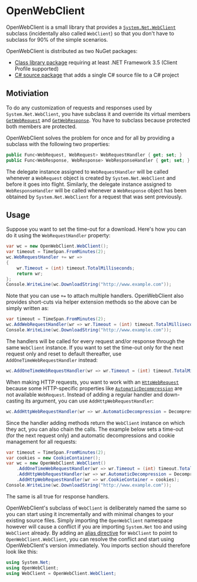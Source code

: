 # OpenWebClient

OpenWebClient is a small library that provides a [`System.Net.WebClient`][wc]
subclass (incidentally also called `WebClient`) so that you don't have to
subclass for 90% of the simple scenarios.

OpenWebClient is distributed as two NuGet packages:

- [Class library package][nupkg] requiring at least .NET Framework 3.5 (Client
  Profile supported)
- [C# source package][src-nupkg] that adds a single C# source file to a C#
  project

## Motiviation

To do any customization of requests and responses used by
`System.Net.WebClient`, you have subclass it and override its virtual members
[`GetWebRequest`][gwreq] and [`GetWebResponse`][gwrsp]. You have to subclass
because protected both members are protected.

OpenWebClient solves the problem for once and for all by providing a subclass
with the following two properties:

```c#
public Func<WebRequest, WebRequest> WebRequestHandler { get; set; }
public Func<WebResponse, WebResponse> WebResponseHandler { get; set; }
```

The delegate instance assigned to `WebRequestHandler` will be called whenever a
`WebRequest` object is created by `System.Net.WebClient` and before it goes
into flight. Similarly, the delegate instance assigned to `WebResponseHandler`
will be called whenever a `WebResponse` object has been obtained by
`System.Net.WebClient` for a request that was sent previously.

## Usage

Suppose you want to set the time-out for a download. Here's how you can do it
using the `WebRequestHandler` property:

```c#
var wc = new OpenWebClient.WebClient();
var timeout = TimeSpan.FromMinutes(2);
wc.WebRequestHandler += wr =>
{
    wr.Timeout = (int) timeout.TotalMilliseconds;
    return wr;
};
Console.WriteLine(wc.DownloadString("http://www.example.com"));
```

Note that you can use `+=` to attach multiple handlers. OpenWebClient also
provides short-cuts via helper extension methods so the above can be simply
written as:

```c#
var timeout = TimeSpan.FromMinutes(2);
wc.AddWebRequestHandler(wr => wr.Timeout = (int) timeout.TotalMilliseconds);
Console.WriteLine(wc.DownloadString("http://www.example.com"));
```

The handlers will be called for every request and/or response through the same
`WebClient` instance. If you want to set the time-out only for the next request
only and reset to default thereafter, use `AddOneTimeWebRequestHandler`
instead:

```c#
wc.AddOneTimeWebRequestHandler(wr => wr.Timeout = (int) timeout.TotalMilliseconds);
```

When making HTTP requests, you want to work with an [`HttpWebRequest`][hwebreq]
because some HTTP-specific properties like [`AutomaticDecompression`][autodecomp]
are not available `WebRequest`. Instead of adding a regular handler and
down-casting its argument, you can use `AddHttpWebRequestHandler`:

```c#
wc.AddHttpWebRequestHandler(wr => wr.AutomaticDecompression = DecompressionMethods.GZip | DecompressionMethods.Deflate);
```

Since the handler adding methods return the `WebClient` instance on which they
act, you can also chain the calls. The example below sets a time-out (for the
next request only) and automatic decompressions and cookie management for all
requests:

```c#
var timeout = TimeSpan.FromMinutes(2);
var cookies = new CookieContainer();
var wc = new OpenWebClient.WebClient()
    .AddOneTimeWebRequestHandler(wr => wr.Timeout = (int) timeout.TotalMilliseconds)
    .AddHttpWebRequestHandler(wr => wr.AutomaticDecompression = DecompressionMethods.GZip | DecompressionMethods.Deflate)
    .AddHttpWebRequestHandler(wr => wr.CookieContainer = cookies);
Console.WriteLine(wc.DownloadString("http://www.example.com"));
```

The same is all true for response handlers.

OpenWebClient's subclass of `WebClient` is deliberately named the same so you
can start using it incrementally and with minimal changes to your existing
source files. Simply importing the `OpenWebClient` namespace however will
cause a conflict if you are importing `System.Net` too and using `WebClient`
already. By adding an [alias directive][using-alias] for `WebClient` to point
to `OpenWebClient.WebClient`, you can resolve the conflict and start using
OpenWebClient's version immediately. You imports section should therefore look
like this:

```c#
using System.Net;
using OpenWebClient;
using WebClient = OpenWebClient.WebClient;
```


[wc]: http://msdn.microsoft.com/en-us/library/system.net.webclient.aspx
[nupkg]: http://www.nuget.org/packages/OpenWebClient/
[src-nupkg]: http://www.nuget.org/packages/OpenWebClient.Source/
[gwreq]: http://msdn.microsoft.com/en-us/library/system.net.webclient.getwebrequest.aspx
[gwrsp]: http://msdn.microsoft.com/en-us/library/system.net.webclient.getwebresponse.aspx
[hwebreq]: http://msdn.microsoft.com/en-us/library/system.net.httpwebrequest.aspx
[autodecomp]: http://msdn.microsoft.com/en-us/library/system.net.httpwebrequest.automaticdecompression.aspx
[using-alias]: http://msdn.microsoft.com/en-us/library/aa664765.aspx